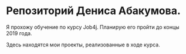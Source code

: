 # Репозиторий Дениса Абакумова.

Я прохожу обучение по курсу Job4j. Планирую его пройти до концы 2019 года.

Здесь находятся мои проекты, реализованные в ходе курса.